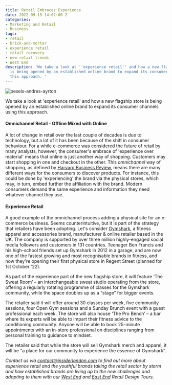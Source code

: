 ```yaml
---
title: Retail Embraces Experience
date: 2022-09-15 14:02:00 Z
categories:
- Marketing and Retail
- Business
tags:
- retail
- brick-and-mortar
- experience retail
- retail recovery
- new retail trends
- West End
description: 'We take a look at ''experience retail'' and how a new flagship store
  is being opened by an established online brand to expand its consumer channels using
  this approach. '
---
```


![pexels-andres-ayrton](/uploads/pexels-andres-ayrton-6551429.jpg)

We take a look at 'experience retail' and how a new flagship store is being opened by an established online brand to expand its consumer channels using this approach. 

#### Omnichannel Retail - Offline Mixed with Online 

A lot of change in retail over the last couple of decades is due to technology, but a lot of it has been because of the shift in consumer behaviour. For a while e-commerce was considered the future of retail by many analysts, however, the consumer's embrace of 'experience over material' means that online is just another way of shopping.
Customers may start shopping in one and checkout in the other. This *omnichannel* way of shopping, as defined by [Harvard Business Review](https://hbr.org/2017/01/a-study-of-46000-shoppers-shows-that-omnichannel-retailing-works), means there are many different ways for the consumers to discover products. For instance, this could be done by 'experiencing' the brand via the physical stores, which may, in turn, embed further the affiliation with the brand. Modern consumers demand the same experience and information they need whatever channel they use. 

#### Experience Retail 

A good example of the omnichannel process adding a physical site for an e-commerce business. Seems counterintuitive, but it is part of the strategy that retailers have been adopting. 
Let's consider [Gymshark](http://www.gymshark.com), a fitness apparel and accessories brand, manufacturer & online retailer based in the UK. The company is supported by over three million highly-engaged social media followers and customers in 131 countries. Teenager Ben Francis and his high-school friends set up Gymshark in 2012 in a garage, and are now one of the fastest growing and most recognisable brands in fitness, and now they're opening their first physical store in Regent Street (planned for 1st October '22).


As part of the experience part of the new flagship store, it will feature ‘The Sweat Room’ – an interchangeable sweat studio operating from the store, offering a regularly rotating programme of classes for the Gymshark community, while the space doubles up as a “stage” for bigger events.

The retailer said it will offer around 30 classes per week, five community sessions, four Open Gym sessions and a Sunday Brunch event with a guest professional each week. The store will also house ‘The Pro Bench’ – a bar where its experts will be able to impart their fitness advice to the conditioning community. Anyone will be able to book 25-minute appointments with an in-store professional on disciplines ranging from personal training to guidance to mindset. 

The retailer said that while the store will sell Gymshark merch and apparel, it will be “a place for our community to experience the essence of Gymshark”.

*Contact us via <a href="mailto:contact@insiderlondon.com">contact@insiderlondon.com</a> to find out more about experience retail and the youthful brands taking the retail sector by storm and how established brands are living up to the new challenges and adapting to them with our [West End](https://www.insiderlondon.com/london/educational-tours/retail-design/#west-end-retail-design) and [East End](https://www.insiderlondon.com/london/educational-tours/retail-design/#east-end-retail-design) Retail Design Tours.*





